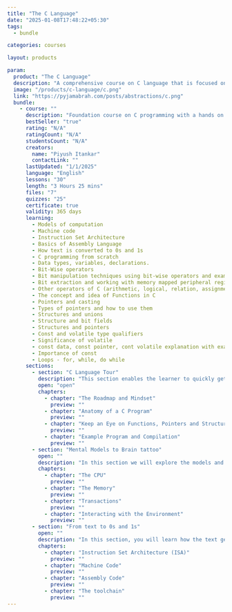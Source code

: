 ```yaml
---
title: "The C Language"
date: "2025-01-08T17:48:22+05:30"
tags:
  - bundle

categories: courses

layout: products

param:
  product: "The C Language"
  description: "A comprehensive course on C language that is focused on insights and use in industrial setting. You will start with mental models and end with the mastery of the C concepts in C."
  image: "/products/c-language/c.png"
  link: "https://pyjamabrah.com/posts/abstractions/c.png"
  bundle:
    - course: ""
      description: "Foundation course on C programming with a hands on journey from Machine code to Design using C."
      bestSeller: "true"
      rating: "N/A"
      ratingCount: "N/A"
      studentsCount: "N/A"
      creators:
        name: "Piyush Itankar"
        contactLink: ""
      lastUpdated: "1/1/2025"
      language: "English"
      lessons: "30"
      length: "3 Hours 25 mins"
      files: "7"
      quizzes: "25"
      certificate: true
      validity: 365 days
      learning:
        - Models of computation
        - Machine code
        - Instruction Set Architecture
        - Basics of Assembly Language
        - How text is converted to 0s and 1s
        - C programming from scratch
        - Data types, variables, declarations.
        - Bit-Wise operators
        - Bit manipulation techniques using bit-wise operators and examples
        - Bit extraction and working with memory mapped peripheral registers
        - Other operators of C (arithmetic, logical, relation, assignment )
        - The concept and idea of Functions in C
        - Pointers and casting
        - Types of pointers and how to use them
        - Structures and unions
        - Structure and bit fields
        - Structures and pointers
        - Const and volatile type qualifiers
        - Significance of volatile
        - const data, const pointer, cont volatile explanation with examples
        - Importance of const
        - Loops - for, while, do while
      sections:
        - section: "C Language Tour"
          description: "This section enables the learner to quickly get started with programming in the C language."
          open: "open"
          chapters:
            - chapter: "The Roadmap and Mindset"
              preview: ""
            - chapter: "Anatomy of a C Program"
              preview: ""
            - chapter: "Keep an Eye on Functions, Pointers and Structures."
              preview: ""
            - chapter: "Example Program and Compilation"
              preview: ""
        - section: "Mental Models to Brain tattoo"
          open: ""
          description: "In this section we will explore the models and visualisation you can use when reasoning about the system."
          chapters:
            - chapter: "The CPU"
              preview: ""
            - chapter: "The Memory"
              preview: ""
            - chapter: "Transactions"
              preview: ""
            - chapter: "Interacting with the Environment"
              preview: ""
        - section: "From text to 0s and 1s"
          open: ""
          description: "In this section, you will learn how the text gets transformed int 0s and 1s that represent the instructions in the memory."
          chapters:
            - chapter: "Instruction Set Architecture (ISA)"
              preview: ""
            - chapter: "Machine Code"
              preview: ""
            - chapter: "Assembly Code"
              preview: ""
            - chapter: "The toolchain"
              preview: ""
---
```


